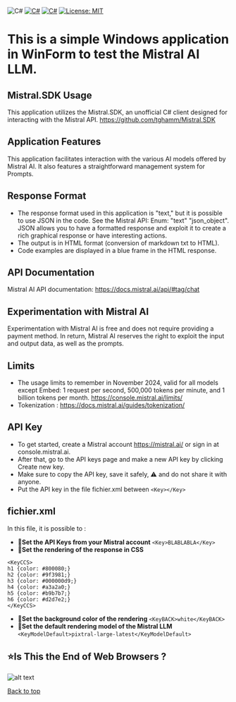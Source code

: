 ![C#](https://img.shields.io/badge/Just%20for%20test-Enjoy%20!-blue) [![C#](https://img.shields.io/badge/WINFORM-8A2BE2)](https://fr.wikipedia.org/wiki/Windows_Forms)  [![C#](https://img.shields.io/badge/Language-CSharp-darkgreen.svg)](https://en.wikipedia.org/wiki/C_Sharp_(programming_language))  [![License: MIT](https://img.shields.io/github/license/VINCMAG360/CSHARP-WinForm-MISTRAL-AI-TEST-LLM)](https://github.com/vincmag360/CSHARP-WinForm-MISTRAL-AI-TEST-LLM/blob/master/LICENSE.txt)


# This is a simple Windows application in WinForm to test the Mistral AI LLM.


## Mistral.SDK Usage
This application utilizes the Mistral.SDK, an unofficial C# client designed for interacting with the Mistral API. https://github.com/tghamm/Mistral.SDK

## Application Features
This application facilitates interaction with the various AI models offered by Mistral AI. It also features a straightforward management system for Prompts.

## Response Format
- The response format used in this application is "text," but it is possible to use JSON in the code. See the Mistral API: Enum: "text" "json_object". JSON allows you to have a formatted response and exploit it to create a rich graphical response or have interesting actions.
- The output is in HTML format (conversion of markdown txt to HTML).
- Code examples are displayed in a blue frame in the HTML response.

## API Documentation
Mistral AI API documentation: https://docs.mistral.ai/api/#tag/chat

## Experimentation with Mistral AI
Experimentation with Mistral AI is free and does not require providing a payment method. In return, Mistral AI reserves the right to exploit the input and output data, as well as the prompts.

  
## Limits

- The usage limits to remember in November 2024, valid for all models except Embed: 1 request per second, 500,000 tokens per minute, and 1 billion tokens per month.
  https://console.mistral.ai/limits/
- Tokenization  : https://docs.mistral.ai/guides/tokenization/

## API Key

- To get started, create a Mistral account https://mistral.ai/ or sign in at console.mistral.ai.
- After that, go to the API keys page and make a new API key by clicking Create new key. 
- Make sure to copy the API key, save it safely, :warning: and do not share it with anyone.
- Put the API key in the file fichier.xml between `<Key></Key> `

## fichier.xml

In this file, it is possible to :

* :pushpin:**Set the API Keys from your Mistral account**
 `<Key>BLABLABLA</Key> `
* :pushpin:**Set the rendering of the response in CSS**
```
<KeyCCS>
h1 {color: #800080;}
h2 {color: #9f3981;}
h3 {color: #000000d9;}
h4 {color: #a3a2a0;}
h5 {color: #b9b7b7;}
h6 {color: #d2d7e2;}
</KeyCCS>
```
* :pushpin:**Set the background color of the rendering**
`<KeyBACK>white</KeyBACK>`
* :pushpin:**Set the default rendering model of the Mistral LLM**
`<KeyModelDefault>pixtral-large-latest</KeyModelDefault>`
  

## :star:Is This the End of Web Browsers ?

![alt text](https://repository-images.githubusercontent.com/894515713/9c722373-1636-4aca-a4bb-b56c60a7637f)

<a href="#top">Back to top</a>
